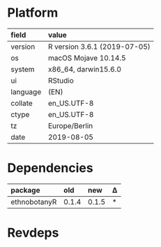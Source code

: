 # Platform

|field    |value                        |
|:--------|:----------------------------|
|version  |R version 3.6.1 (2019-07-05) |
|os       |macOS Mojave 10.14.5         |
|system   |x86_64, darwin15.6.0         |
|ui       |RStudio                      |
|language |(EN)                         |
|collate  |en_US.UTF-8                  |
|ctype    |en_US.UTF-8                  |
|tz       |Europe/Berlin                |
|date     |2019-08-05                   |

# Dependencies

|package      |old   |new   |Δ  |
|:------------|:-----|:-----|:--|
|ethnobotanyR |0.1.4 |0.1.5 |*  |

# Revdeps

